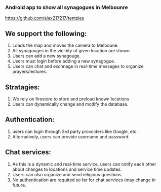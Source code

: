### Android app to show all synagogues in Melbounre

https://github.com/alex217217/temples


## We support the following:
1. Loads the map and moves the camera to Melboune.
2. All synagouges in the vicinity of given location are shown.
3. Users can add a new synagouge.
4. Users must login before adding a new synagogue.
5. Users can chat and exchnage in real-time messages to organize prayers/lectures.


## Stratagies:
1. We rely on firestore to store and preload known locations
2. Users can dynamically change and modify the database.


## Authentication:
1. users can login through 3rd party provoiders like Google, etc.
2. Alternatively, users can provide username and password.


## Chat services:
1. As this is a dynamic and real-time service, users can notify each other about changes to locations and service time updates.
2. Users can also organize and send religious questions.
3. No authentication are required so far for chat services (may change in future.
